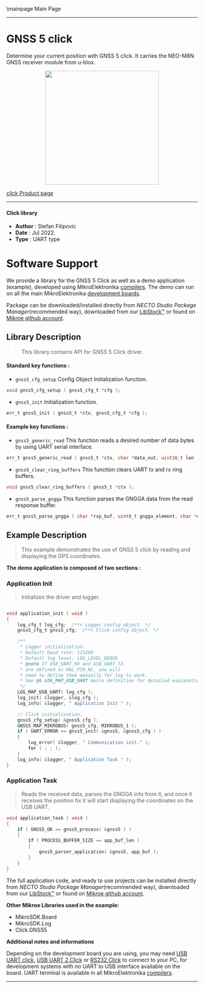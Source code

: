 \mainpage Main Page
 
---
# GNSS 5 click

Determine your current position with GNSS 5 click. It carries the NEO-M8N GNSS receiver module from u-blox.

<p align="center">
  <img src="https://download.mikroe.com/images/click_for_ide/gnss5_click.png" height=300px>
</p>

[click Product page](https://www.mikroe.com/gnss-5-click)

---


#### Click library

- **Author**        : Stefan Filipovic
- **Date**          : Jul 2022.
- **Type**          : UART type


# Software Support

We provide a library for the GNSS 5 Click
as well as a demo application (example), developed using MikroElektronika
[compilers](https://www.mikroe.com/necto-studio).
The demo can run on all the main MikroElektronika [development boards](https://www.mikroe.com/development-boards).

Package can be downloaded/installed directly from *NECTO Studio Package Manager*(recommended way), downloaded from our [LibStock&trade;](https://libstock.mikroe.com) or found on [Mikroe github account](https://github.com/MikroElektronika/mikrosdk_click_v2/tree/master/clicks).

## Library Description

> This library contains API for GNSS 5 Click driver.

#### Standard key functions :

- `gnss5_cfg_setup` Config Object Initialization function.
```c
void gnss5_cfg_setup ( gnss5_cfg_t *cfg );
```

- `gnss5_init` Initialization function.
```c
err_t gnss5_init ( gnss5_t *ctx, gnss5_cfg_t *cfg );
```

#### Example key functions :

- `gnss5_generic_read` This function reads a desired number of data bytes by using UART serial interface.
```c
err_t gnss5_generic_read ( gnss5_t *ctx, char *data_out, uint16_t len );
```

- `gnss5_clear_ring_buffers` This function clears UART tx and rx ring buffers.
```c
void gnss5_clear_ring_buffers ( gnss5_t *ctx );
```

- `gnss5_parse_gngga` This function parses the GNGGA data from the read response buffer.
```c
err_t gnss5_parse_gngga ( char *rsp_buf, uint8_t gngga_element, char *element_data );
```

## Example Description

> This example demonstrates the use of GNSS 5 click by reading and displaying the GPS coordinates.

**The demo application is composed of two sections :**

### Application Init

> Initializes the driver and logger.

```c

void application_init ( void )
{
    log_cfg_t log_cfg;  /**< Logger config object. */
    gnss5_cfg_t gnss5_cfg;  /**< Click config object. */

    /** 
     * Logger initialization.
     * Default baud rate: 115200
     * Default log level: LOG_LEVEL_DEBUG
     * @note If USB_UART_RX and USB_UART_TX 
     * are defined as HAL_PIN_NC, you will 
     * need to define them manually for log to work. 
     * See @b LOG_MAP_USB_UART macro definition for detailed explanation.
     */
    LOG_MAP_USB_UART( log_cfg );
    log_init( &logger, &log_cfg );
    log_info( &logger, " Application Init " );

    // Click initialization.
    gnss5_cfg_setup( &gnss5_cfg );
    GNSS5_MAP_MIKROBUS( gnss5_cfg, MIKROBUS_1 );
    if ( UART_ERROR == gnss5_init( &gnss5, &gnss5_cfg ) ) 
    {
        log_error( &logger, " Communication init." );
        for ( ; ; );
    }
    log_info( &logger, " Application Task " );
}

```

### Application Task

> Reads the received data, parses the GNGGA info from it, and once it receives the position fix it will start displaying the coordinates on the USB UART.

```c
void application_task ( void )
{
    if ( GNSS5_OK == gnss5_process( &gnss5 ) )
    {
        if ( PROCESS_BUFFER_SIZE == app_buf_len )
        {
            gnss5_parser_application( &gnss5, app_buf );
        }
    }
}
```

The full application code, and ready to use projects can be installed directly from *NECTO Studio Package Manager*(recommended way), downloaded from our [LibStock&trade;](https://libstock.mikroe.com) or found on [Mikroe github account](https://github.com/MikroElektronika/mikrosdk_click_v2/tree/master/clicks).

**Other Mikroe Libraries used in the example:**

- MikroSDK.Board
- MikroSDK.Log
- Click.GNSS5

**Additional notes and informations**

Depending on the development board you are using, you may need
[USB UART click](https://www.mikroe.com/usb-uart-click),
[USB UART 2 Click](https://www.mikroe.com/usb-uart-2-click) or
[RS232 Click](https://www.mikroe.com/rs232-click) to connect to your PC, for
development systems with no UART to USB interface available on the board. UART
terminal is available in all MikroElektronika
[compilers](https://shop.mikroe.com/compilers).

---
